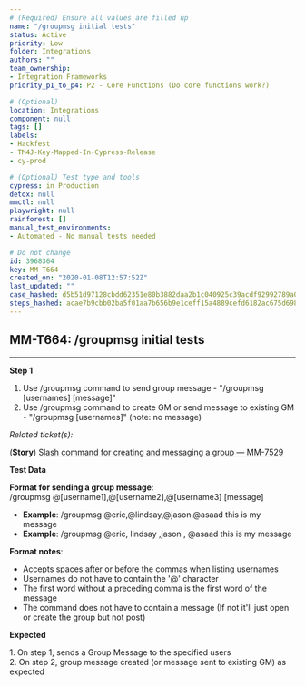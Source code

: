 ```yaml
---
# (Required) Ensure all values are filled up
name: "/groupmsg initial tests"
status: Active
priority: Low
folder: Integrations
authors: ""
team_ownership: 
- Integration Frameworks
priority_p1_to_p4: P2 - Core Functions (Do core functions work?)

# (Optional)
location: Integrations
component: null
tags: []
labels: 
- Hackfest
- TM4J-Key-Mapped-In-Cypress-Release
- cy-prod

# (Optional) Test type and tools
cypress: in Production
detox: null
mmctl: null
playwright: null
rainforest: []
manual_test_environments: 
- Automated - No manual tests needed

# Do not change
id: 3968364
key: MM-T664
created_on: "2020-01-08T12:57:52Z"
last_updated: ""
case_hashed: d5b51d97128cbdd62351e80b3882daa2b1c040925c39acdf92992789a0aac84d8753f79ce505795f4616ea971d1dbf2e
steps_hashed: acae7b9cbb02ba5f01aa7b656b9e1ceff15a4889cefd6182ac675d698788e48bc7b49b7d3eed360050f7eca506f594ac
---
```


<!-- (Auto-generated) Based on frontmatter's "key" and "name" -->

## MM-T664: /groupmsg initial tests

---

**Step 1**

1. Use /groupmsg command to send group message - "/groupmsg \[usernames] \[message]"
2. Use /groupmsg command to create GM or send message to existing GM - "/groupmsg \[usernames]" (note: no message)

_Related ticket(s):_

(**Story**) [Slash command for creating and messaging a group — MM-7529](https://mattermost.atlassian.net/browse/MM-7529)

**Test Data**

**Format for sending a group message**:\
/groupmsg @\[username1],@\[username2],@\[username3] \[message]

- **Example**: /groupmsg @eric,@lindsay,@jason,@asaad this is my message
- **Example**: /groupmsg @eric, lindsay ,jason , @asaad this is my message

**Format notes**:

- Accepts spaces after or before the commas when listing usernames
- Usernames do not have to contain the '@' character
- The first word without a preceding comma is the first word of the message
- The command does not have to contain a message (If not it'll just open or create the group but not post)

**Expected**

1\. On step 1, sends a Group Message to the specified users\
2\. On step 2, group message created (or message sent to existing GM) as expected
